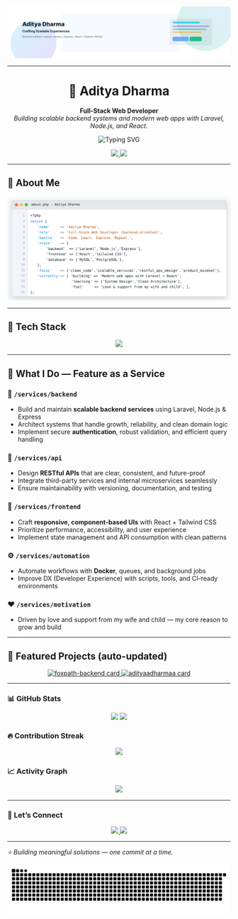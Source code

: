 <!-- Banner: auto light/dark -->
<p align="center">
  <picture>
    <source media="(prefers-color-scheme: dark)" srcset="assets/banner-dark.svg" />
    <source media="(prefers-color-scheme: light)" srcset="assets/banner-light.svg" />
    <img alt="Aditya Dharma — Crafting Scalable Experiences" src="assets/banner-light.svg" />
  </picture>
</p>

---

<h1 align="center">🚀 Aditya Dharma</h1>

<p align="center">
  <strong>Full-Stack Web Developer</strong> <br/>
  <em>Building scalable backend systems and modern web apps with Laravel, Node.js, and React.</em>
</p>

<p align="center">
  <img src="https://readme-typing-svg.herokuapp.com?font=Fira+Code&size=22&pause=1200&center=true&vCenter=true&width=700&lines=🚀+Full-Stack+Developer;🧠+Backend-Oriented+Problem+Solver;✨+Crafting+Scalable+Experiences" alt="Typing SVG" />
</p>

<p align="center">
  <a href="https://linkedin.com/in/adityadharmaa">
    <img src="https://img.shields.io/badge/LinkedIn-Connect-0077B5?style=for-the-badge&logo=linkedin&logoColor=white" />
  </a>
  <a href="mailto:agusadityadharma88@gmail.com">
    <img src="https://img.shields.io/badge/Email-Contact-D14836?style=for-the-badge&logo=gmail&logoColor=white" />
  </a>
</p>

---
## 🧭 About Me

<p align="center">
  <picture>
    <source media="(prefers-color-scheme: dark)" srcset="assets/aboutme-vscode-dark.svg" />
    <source media="(prefers-color-scheme: light)" srcset="assets/aboutme-vscode-light.svg" />
    <img alt="About Me — VSCode style" src="assets/aboutme-vscode-light.svg" />
  </picture>
</p>

---
## 🧰 Tech Stack

<p align="center">
  <img src="https://skillicons.dev/icons?i=laravel,nodejs,express,react,tailwind,mysql,postgresql,git,github,docker,postman&perline=4" />
</>

  
---

## 🧠 What I Do — Feature as a Service

### 🧱 `/services/backend`
- Build and maintain **scalable backend services** using Laravel, Node.js & Express  
- Architect systems that handle growth, reliability, and clean domain logic  
- Implement secure **authentication**, robust validation, and efficient query handling

### 🔗 `/services/api`
- Design **RESTful APIs** that are clear, consistent, and future-proof  
- Integrate third-party services and internal microservices seamlessly  
- Ensure maintainability with versioning, documentation, and testing

### 🎨 `/services/frontend`
- Craft **responsive, component-based UIs** with React + Tailwind CSS  
- Prioritize performance, accessibility, and user experience  
- Implement state management and API consumption with clean patterns

### ⚙️ `/services/automation`
- Automate workflows with **Docker**, queues, and background jobs  
- Improve DX (Developer Experience) with scripts, tools, and CI-ready environments

### ❤️ `/services/motivation`
- Driven by love and support from my wife and child — my core reason to grow and build

---

## 📌 Featured Projects (auto-updated)

<!-- FEATURED:START -->
<div align="center">
<a href="https://github.com/adityaadharmaa/foxpath-backend">
<img src="https://github-readme-stats.vercel.app/api/pin/?username=adityaadharmaa&repo=foxpath-backend&theme=tokyonight" alt="foxpath-backend card" />
</a>
<a href="https://github.com/adityaadharmaa/adityaadharmaa">
<img src="https://github-readme-stats.vercel.app/api/pin/?username=adityaadharmaa&repo=adityaadharmaa&theme=tokyonight" alt="adityaadharmaa card" />
</a>
</div>
<!-- FEATURED:END -->

---

### 📊 GitHub Stats
<p align="center">
  <img height="152" src="https://github-readme-stats.vercel.app/api?username=adityaadharmaa&show_icons=true&rank_icon=percentile&hide_border=false&theme=tokyonight" />
  <img height="152" src="https://github-readme-stats.vercel.app/api/top-langs/?username=adityaadharmaa&layout=compact&langs_count=8&theme=tokyonight" />
</p>

### 🔥 Contribution Streak
<p align="center">
  <img src="https://github-readme-streak-stats.herokuapp.com/?user=adityaadharmaa&theme=tokyonight" />
</p>

### 📈 Activity Graph
<p align="center">
  <img src="https://github-readme-activity-graph.vercel.app/graph?username=adityaadharmaa&theme=tokyo-night&radius=8" />
</p>

---

### 🔗 Let’s Connect
<p align="center">
  <a href="https://linkedin.com/in/adityadharmaa">
    <img src="https://img.shields.io/badge/LinkedIn-0077B5?style=for-the-badge&logo=linkedin&logoColor=white" />
  </a>
  <a href="mailto:agusadityadharma88@gmail.com">
    <img src="https://img.shields.io/badge/Email-D14836?style=for-the-badge&logo=gmail&logoColor=white" />
  </a>
</p>

---

<p align="left"><i>⭐ Building meaningful solutions — one commit at a time.</i></p>

<!-- Optional: Snake animation -->
<p align="center">
  <img src="https://raw.githubusercontent.com/adityaadharmaa/adityaadharmaa/output/snake.svg" alt="snake animation" />
</p>
